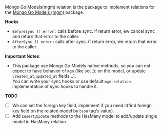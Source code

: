 Mongo Go Models(mgm) relation is the package to implement relations for the 
[Mongo Go Models (mgm)](https://github.com/Kamva/mgm) package.

**Hooks**
- `BeforeSync () error` : calls before sync. if return error, ew cancel sync and return that error to the caller.
- `AfterSync () error` : calls after sync. if return error, we return that error to the caller.

**Important Notes**: 
- This package use Mongo Go Models native methods, so you can not expect to have behavior of `mgn` (like set `ID` on the model, or update `created_at`,`updated_at` fields...).  
  You can write your sync hooks or use default `mgm-relation` implementation of sync hooks to handle it.

**TODO**
- [ ] We can set the foreign key field, implement if you need it(find foreign key field on the related model by `bson` tag's value).
- [ ] Add `Insert`,`Update` methods to the HasMany model to add/update single model in HasMany relation.
